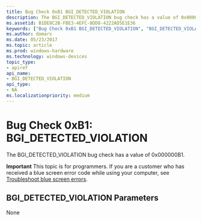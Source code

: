 ```yaml
---
title: Bug Check 0xB1 BGI_DETECTED_VIOLATION
description: The BGI_DETECTED_VIOLATION bug check has a value of 0x000000B1.
ms.assetid: B1DE8C2B-FBE3-4EFC-8DD8-4222AD5E1E36
keywords: ["Bug Check 0xB1 BGI_DETECTED_VIOLATION", "BGI_DETECTED_VIOLATION"]
ms.author: domars
ms.date: 05/23/2017
ms.topic: article
ms.prod: windows-hardware
ms.technology: windows-devices
topic_type:
- apiref
api_name:
- BGI_DETECTED_VIOLATION
api_type:
- NA
ms.localizationpriority: medium
---
```


# Bug Check 0xB1: BGI\_DETECTED\_VIOLATION


The BGI\_DETECTED\_VIOLATION bug check has a value of 0x000000B1.

**Important** This topic is for programmers. If you are a customer who has received a blue screen error code while using your computer, see [Troubleshoot blue screen errors](http://windows.microsoft.com/windows-10/troubleshoot-blue-screen-errors).

## BGI\_DETECTED\_VIOLATION Parameters


None

 

 




